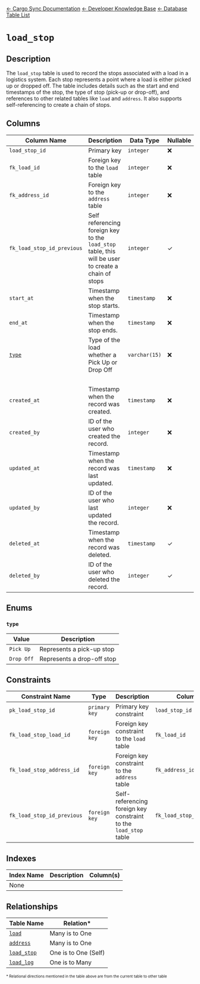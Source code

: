 [← Cargo Sync Documentation](../../../../readme.md) [← Developer Knowledge Base](../../readme.md) [← Database Table List](../database-design.md)

# `load_stop`

## Description

The `load_stop` table is used to record the stops associated with a load in a logistics system. Each stop represents a point where a load is either picked up or dropped off. The table includes details such as the start and end timestamps of the stop, the type of stop (pick-up or drop-off), and references to other related tables like `load` and `address`. It also supports self-referencing to create a chain of stops.

## Columns

|Column Name|Description|Data Type|Nullable|Default|
|-|-|-|-|-|
|`load_stop_id`|Primary key|`integer`|❌|`auto generated`|
|`fk_load_id`|Foreign key to the `load` table|`integer`|❌||
|`fk_address_id`|Foreign key to the `address` table|`integer`|❌||
|`fk_load_stop_id_previous`|Self referencing foreign key to the `load_stop` table, this will be user to create a chain of stops|`integer`|✓|`null`|
|`start_at`|Timestamp when the stop starts.|`timestamp`|❌|`null`|
|`end_at`|Timestamp when the stop ends.|`timestamp`|❌|`null`|
|[`type`](#type)|Type of the load whether a Pick Up or Drop Off|`varchar(15)`|❌|`Pick Up`|
|&nbsp;|
|`created_at`|Timestamp when the record was created.|`timestamp`|❌|`current_timestamp`|
|`created_by`|ID of the user who created the record.|`integer`|❌|-1|
|`updated_at`|Timestamp when the record was last updated.|`timestamp`|❌|`current_timestamp`|
|`updated_by`|ID of the user who last updated the record.|`integer`|❌|-1|
|`deleted_at`|Timestamp when the record was deleted.|`timestamp`|✓|`null`|
|`deleted_by`|ID of the user who deleted the record.|`integer`|✓|`null`|

## Enums

### `type`

|Value|Description|
|-|-|
|`Pick Up`|Represents a pick-up stop|
|`Drop Off`|Represents a drop-off stop|

## Constraints

|Constraint Name|Type|Description|Column(s)|
|--|--|--|--|
|`pk_load_stop_id`|`primary key`|Primary key constraint|`load_stop_id`|
|`fk_load_stop_load_id`|`foreign key`|Foreign key constraint to the `load` table|`fk_load_id`|
|`fk_load_stop_address_id`|`foreign key`|Foreign key constraint to the `address` table|`fk_address_id`|
|`fk_load_stop_id_previous`|`foreign key`|Self-referencing foreign key constraint to the `load_stop` table|`fk_load_stop_id_previous`|

## Indexes

|Index Name|Description|Column(s)|
|-|-|-|
|None|

## Relationships

|Table Name|Relation*|
|-|-|
|[`load`](./load-table.md)|Many is to One|
|[`address`](./address-table.md)|Many is to One|
|[`load_stop`](./load-stop-table.md)|One is to One (Self)|
|[`load_log`](./load-log-table.md)|One is to Many|


<span style="font-size:10px">\* Relational directions mentioned in the table above are from the current table to other table</span>